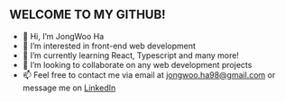 ## WELCOME TO MY GITHUB!


- 👋 Hi, I’m JongWoo Ha
- 👀 I’m interested in front-end web development
- 🌱 I’m currently learning React, Typescript and many more!
- 💞️ I’m looking to collaborate on any web development projects
- 📫 Feel free to contact me via email at jongwoo.ha98@gmail.com or message me on [LinkedIn](https://www.linkedin.com/in/jongwooha)

<!---
jongwooha98/jongwooha98 is a ✨ special ✨ repository because its `README.md` (this file) appears on your GitHub profile.
You can click the Preview link to take a look at your changes.
--->
